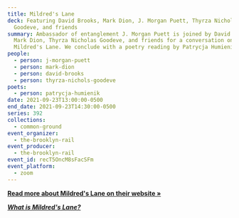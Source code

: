 ```yaml
---
title: Mildred's Lane
deck: Featuring David Brooks, Mark Dion, J. Morgan Puett, Thyrza Nicholas
  Goodeve, and friends
summary: Ambassador of entanglement J. Morgan Puett is joined by David Brooks,
  Mark Dion, Thyrza Nicholas Goodeve, and friends for a conversation on
  Mildred's Lane. We conclude with a poetry reading by Patrycja Humienik.
people:
  - person: j-morgan-puett
  - person: mark-dion
  - person: david-brooks
  - person: thyrza-nichols-goodeve
poets:
  - person: patrycja-humienik
date: 2021-09-23T13:00:00-0500
end_date: 2021-09-23T14:30:00-0500
series: 392
collections:
  - common-ground
event_organizer:
  - the-brooklyn-rail
event_producer:
  - the-brooklyn-rail
event_id: recT5OncM8sFacSFm
event_platform:
  - zoom
---
```

**[Read more about Mildred's Lane on their website »](http://www.mildredslane.com/)**

***[What is Mildred's Lane?](https://www.youtube.com/watch?v=jb_P3NI-8jY)***